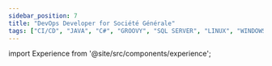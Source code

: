 ```yaml
---
sidebar_position: 7
title: "DevOps Developer for Société Générale"
tags: ["CI/CD", "JAVA", "C#", "GROOVY", "SQL SERVER", "LINUX", "WINDOWS SERVER", "BASH", "POWERSHELL", "ELK STACK", "NoSQL", "AUTOSYS", "KAFKA", "ANGULAR", "POSTMAN", "INTELLIJ"]
---
```


import Experience from '@site/src/components/experience';

<Experience title={frontMatter.title} />